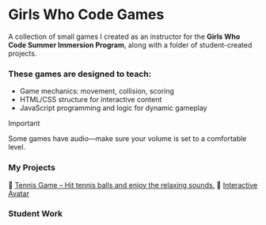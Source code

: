 # Girls Who Code Games
A collection of small games I created as an instructor for the **Girls Who Code Summer Immersion Program**, along with a folder of student-created projects.

### These games are designed to teach:
- Game mechanics: movement, collision, scoring
- HTML/CSS structure for interactive content
- JavaScript programming and logic for dynamic gameplay

>[!IMPORTANT]
>Some games have audio—make sure your volume is set to a comfortable level.

### My Projects
🎾 [Tennis Game – Hit tennis balls and enjoy the relaxing sounds.](https://hellosamm.github.io/GirlsWhoCode/tennis-catcher-game/)
👋 [Interactive Avatar](https://hellosamm.github.io/GirlsWhoCode/interactive-avatar/)

### Student Work
